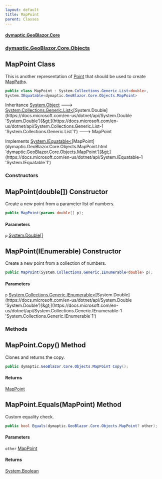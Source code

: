 ```yaml
---
layout: default
title: MapPoint
parent: Classes
---
```

#### [dymaptic.GeoBlazor.Core](index.html 'index')
### [dymaptic.GeoBlazor.Core.Objects](index.html#dymaptic.GeoBlazor.Core.Objects 'dymaptic.GeoBlazor.Core.Objects')

## MapPoint Class

This is another representation of [Point](dymaptic.GeoBlazor.Core.Components.Geometries.Point.html 'dymaptic.GeoBlazor.Core.Components.Geometries.Point') that should be used to create [MapPath](dymaptic.GeoBlazor.Core.Objects.MapPath.html 'dymaptic.GeoBlazor.Core.Objects.MapPath')s.

```csharp
public class MapPoint : System.Collections.Generic.List<double>,
System.IEquatable<dymaptic.GeoBlazor.Core.Objects.MapPoint>
```

Inheritance [System.Object](https://docs.microsoft.com/en-us/dotnet/api/System.Object 'System.Object') &#129106; [System.Collections.Generic.List&lt;](https://docs.microsoft.com/en-us/dotnet/api/System.Collections.Generic.List-1 'System.Collections.Generic.List`1')[System.Double](https://docs.microsoft.com/en-us/dotnet/api/System.Double 'System.Double')[&gt;](https://docs.microsoft.com/en-us/dotnet/api/System.Collections.Generic.List-1 'System.Collections.Generic.List`1') &#129106; MapPoint

Implements [System.IEquatable&lt;](https://docs.microsoft.com/en-us/dotnet/api/System.IEquatable-1 'System.IEquatable`1')[MapPoint](dymaptic.GeoBlazor.Core.Objects.MapPoint.html 'dymaptic.GeoBlazor.Core.Objects.MapPoint')[&gt;](https://docs.microsoft.com/en-us/dotnet/api/System.IEquatable-1 'System.IEquatable`1')
### Constructors

<a name='dymaptic.GeoBlazor.Core.Objects.MapPoint.MapPoint(double[])'></a>

## MapPoint(double[]) Constructor

Create a new point from a parameter list of numbers.

```csharp
public MapPoint(params double[] p);
```
#### Parameters

<a name='dymaptic.GeoBlazor.Core.Objects.MapPoint.MapPoint(double[]).p'></a>

`p` [System.Double](https://docs.microsoft.com/en-us/dotnet/api/System.Double 'System.Double')[[]](https://docs.microsoft.com/en-us/dotnet/api/System.Array 'System.Array')

<a name='dymaptic.GeoBlazor.Core.Objects.MapPoint.MapPoint(System.Collections.Generic.IEnumerable_double_)'></a>

## MapPoint(IEnumerable<double>) Constructor

Create a new point from a collection of numbers.

```csharp
public MapPoint(System.Collections.Generic.IEnumerable<double> p);
```
#### Parameters

<a name='dymaptic.GeoBlazor.Core.Objects.MapPoint.MapPoint(System.Collections.Generic.IEnumerable_double_).p'></a>

`p` [System.Collections.Generic.IEnumerable&lt;](https://docs.microsoft.com/en-us/dotnet/api/System.Collections.Generic.IEnumerable-1 'System.Collections.Generic.IEnumerable`1')[System.Double](https://docs.microsoft.com/en-us/dotnet/api/System.Double 'System.Double')[&gt;](https://docs.microsoft.com/en-us/dotnet/api/System.Collections.Generic.IEnumerable-1 'System.Collections.Generic.IEnumerable`1')
### Methods

<a name='dymaptic.GeoBlazor.Core.Objects.MapPoint.Copy()'></a>

## MapPoint.Copy() Method

Clones and returns the copy.

```csharp
public dymaptic.GeoBlazor.Core.Objects.MapPoint Copy();
```

#### Returns
[MapPoint](dymaptic.GeoBlazor.Core.Objects.MapPoint.html 'dymaptic.GeoBlazor.Core.Objects.MapPoint')

<a name='dymaptic.GeoBlazor.Core.Objects.MapPoint.Equals(dymaptic.GeoBlazor.Core.Objects.MapPoint)'></a>

## MapPoint.Equals(MapPoint) Method

Custom equality check.

```csharp
public bool Equals(dymaptic.GeoBlazor.Core.Objects.MapPoint? other);
```
#### Parameters

<a name='dymaptic.GeoBlazor.Core.Objects.MapPoint.Equals(dymaptic.GeoBlazor.Core.Objects.MapPoint).other'></a>

`other` [MapPoint](dymaptic.GeoBlazor.Core.Objects.MapPoint.html 'dymaptic.GeoBlazor.Core.Objects.MapPoint')

#### Returns
[System.Boolean](https://docs.microsoft.com/en-us/dotnet/api/System.Boolean 'System.Boolean')
